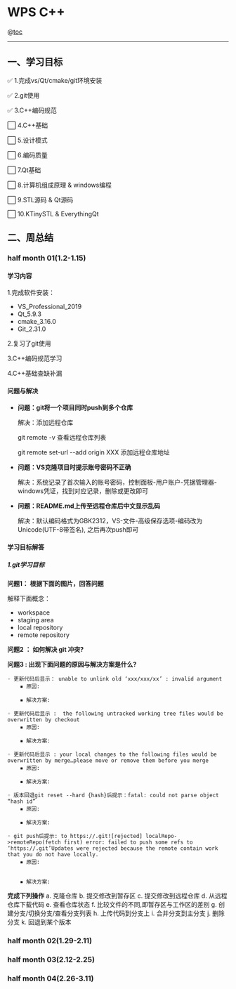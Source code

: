 ﻿
# WPS C++ 

@[toc](目录)

---

## 一、学习目标

✅ 1.完成vs/Qt/cmake/git环境安装  

✅ 2.git使用  

✅ 3.C++编码规范 

⬜ 4.C++基础  

⬜ 5.设计模式  

⬜ 6.编码质量  

⬜ 7.Qt基础  

⬜ 8.计算机组成原理 & windows编程

⬜ 9.STL源码 & Qt源码

⬜ 10.KTinySTL & EverythingQt

## 二、周总结

### half month 01(1.2-1.15)

#### 学习内容

1.完成软件安装：

- VS_Professional_2019
- Qt_5.9.3
- cmake_3.16.0
- Git_2.31.0

2.复习了git使用 

3.C++编码规范学习

4.C++基础查缺补漏


#### 问题与解决

- **问题：git将一个项目同时push到多个仓库**  

	解决：添加远程仓库  

	git remote -v 查看远程仓库列表  

	git remote set-url --add origin XXX 添加远程仓库地址  

- **问题：VS克隆项目时提示账号密码不正确**  

	解决：系统记录了首次输入的账号密码，控制面板-用户账户-凭据管理器-windows凭证，找到对应记录，删除或更改即可  


- **问题：README.md上传至远程仓库后中文显示乱码**  

	解决：默认编码格式为GBK2312，VS-文件-高级保存选项-编码改为Unicode(UTF-8带签名), 之后再次push即可

#### 学习目标解答

##### 1.git学习目标

**问题1： 根据下面的图片，回答问题**
	
解释下面概念：
- workspace
- staging area
- local repository
- remote repository

**问题2 ： 如何解决 git 冲突?**

**问题3 : 出现下面问题的原因与解决方案是什么?**

    ◦ 更新代码后显示： unable to unlink old ‘xxx/xxx/xx’ : invalid argument
        ▪ 原因:
        
        ▪ 解决方案:  

    ◦ 更新代码后显示 :  the following untracked working tree files would be overwritten by checkout
        ▪ 原因:
        
        ▪ 解决方案:

    ◦ 更新代码后显示 : your local changes to the following files would be overwritten by merge…please move or remove them before you merge
        ▪ 原因:
        
        ▪ 解决方案:
    
    ◦ 版本回退git reset --hard {hash}后提示：fatal: could not parse object “hash id”
        ▪ 原因:
        
        ▪ 解决方案:

    ◦ git push后提示: to https://.git![rejected] localRepo->remoteRepo(fetch first) error: failed to push some refs to ‘https://.git’Updates were rejected because the remote contain work that you do not have locally.
        ▪ 原因:


        ▪ 解决方案:

**完成下列操作**
a. 克隆仓库
b. 提交修改到暂存区
c. 提交修改到远程仓库
d. 从远程仓库下载代码
e. 查看仓库状态
f. 比较文件的不同,即暂存区与工作区的差别
g. 创建分支/切换分支/查看分支列表
h. 上传代码到分支上
i. 合并分支到主分支
j. 删除分支
k. 回退到某个版本

### half month 02(1.29-2.11)

### half month 03(2.12-2.25)

### half month 04(2.26-3.11)
